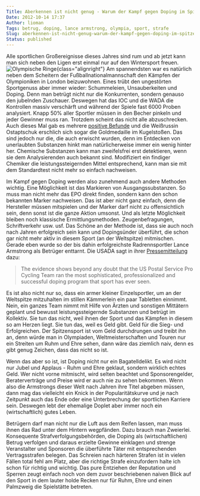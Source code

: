 ```yaml
---
Title: Aberkennen ist nicht genug - Warum der Kampf gegen Doping im Spitzensport zahnlos ist.
Date: 2012-10-14 17:37
Author: lioman
Tags: betrug, doping, lance armstrong, olympia, sport, strafe
Slug: aberkennen-ist-nicht-genug-warum-der-kampf-gegen-doping-im-spitzensport-zahnlos-ist
Status: published
---
```


Alle sportlichen Großereignisse dieses Jahres sind rum und ab jetzt kann
man sich neben den Ligen erst einmal nur auf den Wintersport freuen.
![Olympische Ringe]({static}/images/olympische_ringe.png){class="alignright"}
Am spannendsten war es natürlich neben dem Scheitern der
Fußballnationalmannschaft den Kämpfen der Olympioniken in London beizuwohnen.
Eines trübt den ungestörten Sportgenuss aber immer wieder:
Schummeleien, Unsauberkeiten und Doping.
Denn man betrügt nicht nur die Konkurrenten, sondern genauso den jubelnden Zuschauer.
Deswegen hat das IOC und die WADA die Kontrollen massiv verschärft und während der Spiele
fast 6000 Proben analysiert.
Knapp 50% aller Sportler müssen in den Becher pinkeln und jeder Gewinner muss ran.
Trotzdem scheint das nicht alle abzuschrecken.
Auch dieses Mal gab es mehrere [positive Befunde](http://de.wikipedia.org/wiki/Olympische_Sommerspiele_2012#Doping)
und die Weißrussin Ostaptschuk erschlich sich sogar die Goldmedaille im
Kugelstoßen.
Das sind jedoch nur die, die auch erwischt wurden, denn im
Entdecken von unerlaubten Substanzen hinkt man natürlicherweise immer
ein wenig hinter her. Chemische Substanzen kann man zweifelsfrei erst
detektieren, wenn sie dem Analysierenden auch bekannt sind. Modifiziert
ein findiger Chemiker die leistungssteigernden Mittel entsprechend, kann
man sie mit dem Standardtest nicht mehr so einfach nachweisen.

Im Kampf gegen Doping werden also zunehmend auch andere Methoden
wichtig. Eine Möglichkeit ist das Markieren von Ausgangssubstanzen. So
muss man nicht mehr das EPO direkt finden, sondern kann den schon
bekannten Marker nachweisen. Das ist aber nicht ganz einfach, denn die
Hersteller müssen mitspielen und der Marker darf nicht zu
offensichtlich sein, denn sonst ist die ganze Aktion umsonst.
Und als letzte Möglichkeit bleiben noch klassische
Ermittlungsmethoden. Zeugenbefragungen, Schriftverkehr usw. usf. Das
Schöne an der Methode ist, dass sie auch noch nach Jahren erfolgreich
sein kann und Dopingsünder überführt, die schon gar nicht mehr aktiv
in diesem Sport (an der Weltspitze) mitmischen. Gerade eben wurde so
der bis dahin erfolgreichste Radrennsportler Lance Armstrong als
Betrüger enttarnt. Die USADA sagt in ihrer
[Pressemitteilung](http://web.archive.org/web/20130824230950/http://www.usada.org/default.asp?uid=4035) dazu:

> The evidence shows beyond any doubt that the US Postal Service Pro
> Cycling Team ran the most sophisticated, professionalized and
> successful doping program that sport has ever seen.

Es ist also nicht nur so, dass ein armer kleiner Einzelsportler, um an
der Weltspitze mitzuhalten im stillen Kämmerlein ein paar Tabletten
einnimmt. Nein, ein ganzes Team nimmt mit Hilfe von Ärzten und sonstigen
Mittätern geplant und bewusst leistungssteigernde Substanzen und betrügt
im Kollektiv. Sie tun das nicht, weil ihnen der Sport und das Kämpfen in
diesem so am Herzen liegt. Sie tun das, weil es Geld gibt. Geld für die
Sieg- und Erfolgreichen. Der Spitzensport ist vom Geld durchdrungen und
treibt ihn an, denn würde man in Olympiaden, Weltmeisterschaften und
Touren nur ein Streiten um Ruhm und Ehre sehen, dann wäre das ziemlich
naiv, denn es gibt genug Zeichen, dass das nicht so ist.

Wenn das aber so ist, ist Doping nicht nur ein Bagatelldelikt. Es wird
nicht nur Jubel und Applaus - Ruhm und Ehre geklaut, sondern wirklich
echtes Geld. Wer nicht vorne mitmischt, wird selten beachtet und
Sponsorengelder, Beraterverträge und Preise wird er auch nie zu sehen
bekommen. Wenn also die Armstrongs dieser Welt nach Jahren ihre Titel
abgeben müssen, dann mag das vielleicht ein Knick in der
Popularitätskurve und je nach Zeitpunkt auch das Ende oder eine
Unterbrechung der sportlichen Karriere sein. Deswegen lebt der ehemalige
Doplet aber immer noch ein (wirtschaftlich) gutes Leben.

Betrügern darf man nicht nur die Luft aus dem Reifen lassen, man muss
ihnen das Rad unter dem Hintern wegpfänden. Dazu brauch man Zweierlei.
Konsequente Strafverfolgungsbehörden, die Doping als (wirtschaftlichen)
Betrug verfolgen und daraus erzielte Gewinne einklagen und strenge
Veranstalter und Sponsoren die überführte Täter mit entsprechenden
Vertragsstrafen belegen. Das Schreien nach härteren Strafen ist in
vielen Fällen total fehl am Platz, aber die richtige Strafe einzufordern
halte ich schon für richtig und wichtig. Das pure Entziehen der
Reputation und Sperren zeugt einfach noch von dem zuvor beschriebenen
naiven Blick auf den Sport in dem lauter holde Recken nur für Ruhm, Ehre
und einen Palmzweig die Spielstätte betreten.
